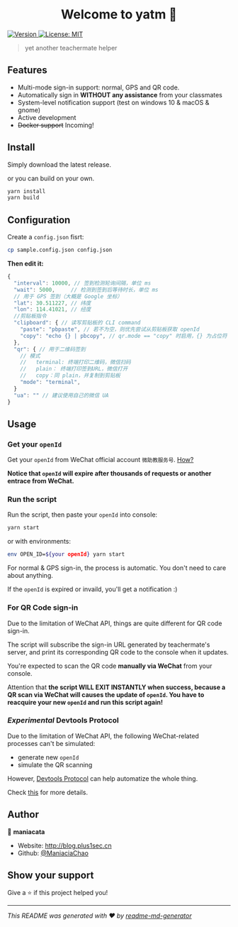 <h1 align="center">Welcome to yatm 👋</h1>
<p>
  <a href="https://www.npmjs.com/package/yatm" target="_blank">
    <img alt="Version" src="https://img.shields.io/npm/v/yatm.svg">
  </a>
  <a href="#" target="_blank">
    <img alt="License: MIT" src="https://img.shields.io/badge/License-MIT-yellow.svg" />
  </a>
</p>

> yet another teachermate helper

## Features

- Multi-mode sign-in support: normal, GPS and QR code.
- Automatically sign in **WITHOUT any assistance** from your classmates
- System-level notification support (test on windows 10 & macOS & gnome)
- Active development
- <del>Docker support</del> Incoming!

## Install

Simply download the latest release.

or you can build on your own.

```sh
yarn install
yarn build
```

## Configuration

Create a `config.json` fisrt:

```bash
cp sample.config.json config.json
```

**Then edit it:**

```javascript
{
  "interval": 10000, // 签到检测轮询间隔，单位 ms
  "wait": 5000,     // 检测到签到后等待时长，单位 ms
  // 用于 GPS 签到（大概是 Google 坐标）
  "lat": 30.511227, // 纬度
  "lon": 114.41021, // 经度
  //剪贴板指令
  "clipboard": { // 读写剪贴板的 CLI command
    "paste": "pbpaste", // 若不为空，则优先尝试从剪贴板获取 openId
    "copy": "echo {} | pbcopy", // qr.mode == "copy" 时启用，{} 为占位符
  },
  "qr": { // 用于二维码签到
    // 模式
    //   terminal: 终端打印二维码，微信扫码
    //   plain： 终端打印签到URL，微信打开
    //   copy：同 plain，并复制到剪贴板
    "mode": "terminal",
  }
  "ua": "" // 建议使用自己的微信 UA
}

```

## Usage

### Get your `openId`

Get your `openId` from WeChat official account `微助教服务号`. [How?](./docs/AcquireOpenID.md)

**Notice that `openId` will expire after thousands of requests or another entrace from WeChat.**

### Run the script

Run the script, then paste your `openId` into console:

```sh
yarn start
```

or with environments:

```sh
env OPEN_ID=${your openId} yarn start
```

For normal & GPS sign-in, the process is automatic. You don't need to care about anything.

If the `openId` is expired or invaild, you'll get a notification :)

### For QR Code sign-in

Due to the limitation of WeChat API, things are quite different for QR code sign-in.

The script will subscribe the sign-in URL generated by teachermate's server, and print its corresponding QR code to the console when it updates.

You're expected to scan the QR code **manually via WeChat** from your console.

Attention that **the script WILL EXIT INSTANTLY when success, because a QR scan
via WeChat will causes the update of `openId`. You have to reacquire your new
`openId` and run this script again!**

### *Experimental* Devtools Protocol

Due to the limitation of WeChat API, the following WeChat-related processes can't be simulated:

* generate new `openId`
* simulate the QR scanning

However, [Devtools Protocol](https://chromedevtools.github.io/devtools-protocol/) can help automatize the whole thing.

Check [this](./docs/DevtoolsProtocol.md) for more details.

## Author

👤 **maniacata**

- Website: http://blog.plus1sec.cn
- Github: [@ManiaciaChao](https://github.com/ManiaciaChao)

## Show your support

Give a ⭐️ if this project helped you!

---

_This README was generated with ❤️ by [readme-md-generator](https://github.com/kefranabg/readme-md-generator)_
